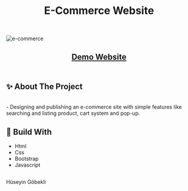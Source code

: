 </br>
<h1 align="center"> E-Commerce Website
 </h1>
 



</br>

![e-commerce](https://github.com/huseyingobekli/E-Commerce-Site/assets/117904152/34566efc-4030-4843-a33f-f7edff455bae)
 <h2 align="center"><a href="https://limon-e-commerce-site.netlify.app">Demo Website</a>
</br></br>
<h2> ✨ About The Project</h2>
</br>
- Designing and publishing an e-commerce site with simple features like searching and listing product, cart system and pop-up.
 <h2></h2>

<h2> 📌 Build With</h2>

- Html
- Css
- Bootstrap
- Javascript
  
 <h2></h2>
 
  Hüseyin Göbekli
 
 

